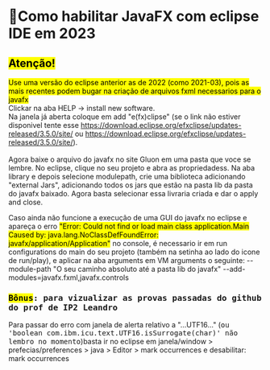 # 🚀Como habilitar JavaFX com eclipse IDE em 2023
## <mark>**Atenção!**</mark>
<mark>Use uma versão do eclipse anterior as de 2022 (como 2021-03), pois as mais recentes podem bugar na criação de arquivos fxml necessarios para o javafx </mark> <br>
Clickar na aba HELP -> install new software. <br>
Na janela já aberta coloque em add "e(fx)clipse" (se o link não estiver disponivel tente esse https://download.eclipse.org/efxclipse/updates-released/3.5.0/site/ ou https://download.eclipse.org/efxclipse/updates-released/3.5.0/site/).<br><br>
Agora baixe o arquivo do javafx no site Gluon em uma pasta que voce se lembre. No eclipse, clique no seu projeto e abra as propriedadess. Na aba library e depois selecione modulepath, crie uma biblioteca adicionando "external Jars", adicionando todos os jars que estão na pasta lib da pasta do javafx baixado. Agora basta selecionar essa livraria criada e dar o apply and close.

Caso ainda não funcione a execução de uma GUI do javafx no eclipse e apareça o erro <mark>"Error: Could not find or load main class application.Main
Caused by: java.lang.NoClassDefFoundError: javafx/application/Application"</mark> no console, é necessario ir em run configurations do main do seu projeto (também na setinha ao lado do icone de run/play), e aplicar na aba arguments em VM arguments o seguinte: --module-path "O seu caminho absoluto até a pasta lib do javafx" --add-modules=javafx.fxml,javafx.controls



### <kbd> <mark>Bônus</mark>: para vizualizar as provas passadas do github do prof de IP2 Leandro</kbd><br>
<p>Para passar do erro com janela de alerta relativo a "...UTF16..." (<kbd>ou 'boolean com.ibm.icu.text.UTF16.isSurrogate(char)' não lembro no momento</kbd>)basta ir no eclipse em janela/window > prefecias/preferences > java > Editor > mark occurrences e desabilitar: mark occurrences<p>
